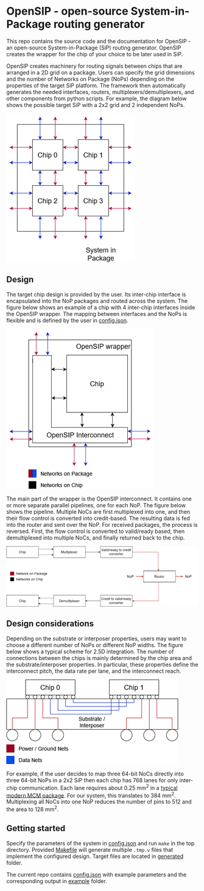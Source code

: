 # OpenSIP - open-source System-in-Package routing generator

This repo contains the source code and the documentation for OpenSIP - an open-source System-in-Package (SiP) routing generator. OpenSIP creates the wrapper for the chip of your choice to be later used in SiP.  

OpenSIP creates machinery for routing signals between chips that are arranged in a 2D grid on a package. Users can specify the grid dimensions and the number of Networks on Package (NoPs) depending on the properties of the target SiP platform. The framework then automatically generates the needed interfaces, routers, multiplexers/demultiplexers, and other components from python scripts. For example, the diagram below shows the possible target SiP with a 2x2 grid and 2 independent NoPs. 

![](docs/opensip_main.png "OpenSIP top view")

## Design

The target chip design is provided by the user. Its inter-chip interface is encapsulated into the NoP packages and routed across the system. The figure below shows an example of a chip with 4 inter-chip interfaces inside the OpenSIP wrapper. The mapping between interfaces and the NoPs is flexible and is defined by the user in [config.json](scripts/config.json). 

![](docs/wrapper.png "OpenSIP chip - interconnect interface")


The main part of the wrapper is the OpenSIP interconnect. It contains one or more separate parallel pipelines, one for each NoP. The figure below shows the pipeline. Multiple NoCs are first multiplexed into one, and then their flow control is converted into credit-based. The resulting data is fed into the router and sent over the NoP. For received packages, the process is reversed. First, the flow control is converted to valid/ready based, then demultiplexed into multiple NoCs, and finally returned back to the chip. 

![](docs/pipeline.png "OpenSIP chip - interconnect pipeline")

## Design considerations

Depending on the substrate or interposer properties, users may want to choose a different number of NoPs or different NoP widths. The figure below shows a typical scheme for 2.5D integration. The number of connections between the chips is mainly determined by the chip area and the substrate/interposer properties. In particular, these properties define the interconnect pitch, the data rate per lane, and the interconnect reach. 

![](docs/opensip_side.png "OpenSIP side view")

For example, if the user decides to map three 64-bit NoCs directly into three 64-bit NoPs in a 2x2 SiP then each chip has 768 lanes for only inter-chip communication. Each lane requires about 0.25 mm<sup>2</sup> in a [typical modern MCM package](https://ieeexplore.ieee.org/document/9365975). For our system, this translates to 384 mm<sup>2</sup>. Multiplexing all NoCs into one NoP reduces the number of pins to 512 and the area to 128 mm<sup>2</sup>. 

## Getting started

Specify the parameters of the system in [config.json](scripts/config.json) and run ``make`` in the top directory. Provided [Makefile](Makefile) will generate multiple ``.tmp.v`` files that implement the configured design. Target files are located in [generated](generated) folder.

The current repo contains [config.json](scripts/config.json) with example parameters and the corresponding output in [example](example) folder. 